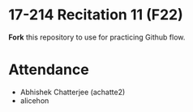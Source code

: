 # 17-214 Recitation 11 (F22)
**Fork** this repository to use for practicing Github flow.

# Attendance
- Abhishek Chatterjee (achatte2)
- alicehon
